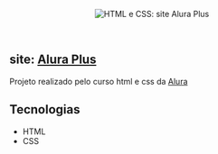 
<p align="center"> <img src="https://user-images.githubusercontent.com/106173624/198147941-ffa52259-d987-41b4-84f6-f03bdbe9cc58.png" alt="HTML e CSS: site Alura Plus"> </p>

<br/>

## site: [Alura Plus](https://nathrds.github.io/site-alura-plus/)

Projeto realizado pelo curso html e css da [Alura](https://www.alura.com.br/)

## Tecnologias
* HTML
* CSS
